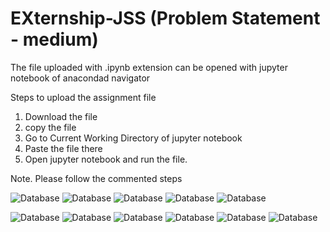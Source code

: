 # EXternship-JSS (Problem Statement - medium)
The file uploaded with .ipynb extension can be opened with jupyter notebook of anacondad navigator 

Steps to upload the assignment file
 1. Download the file
 2. copy the file
 3. Go to Current Working Directory of jupyter notebook
 4. Paste the file there
 5. Open jupyter notebook and run the file.
 
 Note. Please follow the commented steps

![Database](https://github.com/6613pranav/EXternship-JSS/blob/master/Screen%20Shots-Externship/front%20page.PNG)
![Database](https://github.com/6613pranav/EXternship-JSS/blob/master/Screen%20Shots-Externship/create%20a%20bill%20main%20page.PNG)
![Database](https://github.com/6613pranav/EXternship-JSS/blob/master/Screen%20Shots-Externship/Entering%20items.PNG)
![Database](https://github.com/6613pranav/EXternship-JSS/blob/master/Screen%20Shots-Externship/error%20msg%20for%20items%20not%20present.PNG)
![Database](https://github.com/6613pranav/EXternship-JSS/blob/master/Screen%20Shots-Externship/error%20msg%20for%20quantity%20not%20an%20integer.PNG)

![Database](https://github.com/6613pranav/EXternship-JSS/blob/master/Screen%20Shots-Externship/after%20clicking%20submit.PNG)
![Database](https://github.com/6613pranav/EXternship-JSS/blob/master/Screen%20Shots-Externship/saving%20into%20database.PNG)
![Database](https://github.com/6613pranav/EXternship-JSS/blob/master/Screen%20Shots-Externship/error%20msg%20if%20date%20already%20is%20present%20in%20database.PNG)
![Database](https://github.com/6613pranav/EXternship-JSS/blob/master/Screen%20Shots-Externship/searching%20the%20data%20on%20a%20particular%20date.PNG)
![Database](https://github.com/6613pranav/EXternship-JSS/blob/master/Screen%20Shots-Externship/error%20msg%20if%20date%20is%20not%20present.PNG)
![Database](https://github.com/6613pranav/EXternship-JSS/blob/master/Screen%20Shots-Externship/clicking%20on%20button%20to%20check%20the%20area%20is%20a%20COVID%20Region%20or%20not.PNG)




